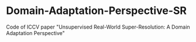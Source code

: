 # Domain-Adaptation-Perspective-SR
Code of ICCV paper "Unsupervised Real-World Super-Resolution: A Domain Adaptation Perspective"
